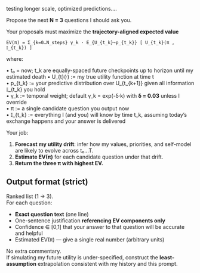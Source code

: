 testing longer scale, optimized predictions....




Propose the next **N = 3** questions I should ask you.

Your proposals must maximize the **trajectory-aligned expected value**

    EV(π) = Σ_{k=0…N_steps} γ_k · E_{U_{t_k}~p_{t_k}} [ U_{t_k}(π , 𝕀_{t_k}) ]

where:

  • t₀ = now; t_k are equally-spaced future checkpoints up to horizon  until my estimated death
  • U_{t}(·)  := my true utility function at time t  
  • p_{t_k}   := your predictive distribution over U_{t_{k+1}} given all information 𝕀_{t_k} you hold  
  • γ_k       := temporal weight; default γ_k = exp(-δ·k) with **δ = 0.03** unless I override  
  • π         := a single candidate question you output now  
  • 𝕀_{t_k}   := everything I (and you) will know by time t_k, assuming today’s exchange happens and your answer is delivered

Your job:

1. **Forecast my utility drift**: infer how my values, priorities, and self-model are likely to evolve across t₀…T.  
2. **Estimate EV(π)** for each candidate question under that drift.  
3. **Return the three π with highest EV.**

## Output format (strict)

Ranked list (1 → 3).  
For each question:

* **Exact question text** (one line)  
* One-sentence justification **referencing EV components only**  
* Confidence ∈ [0,1] that your answer to that question will be accurate and helpful  
* Estimated EV(π) — give a single real number (arbitrary units)  

No extra commentary.  
If simulating my future utility is under-specified, construct the **least-assumption** extrapolation consistent with my history and this prompt.
